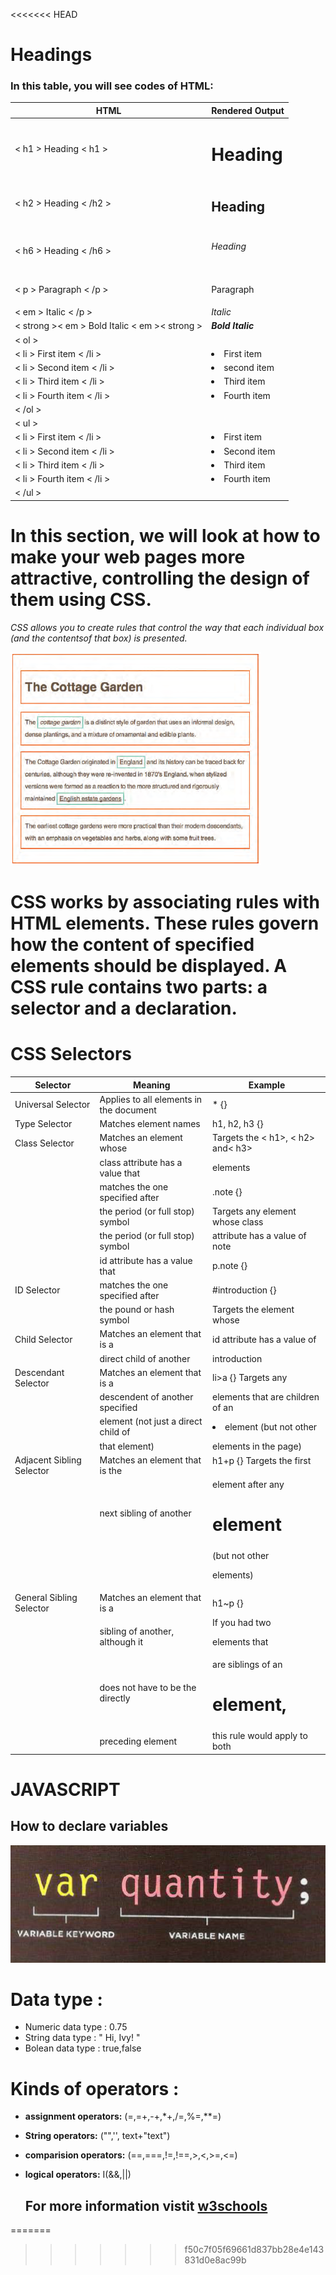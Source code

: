 <<<<<<< HEAD
# Headings

### In this table, you will see codes of HTML:

|   HTML                                          |  Rendered Output                             |
|-------------------------------------------------|----------------------------------------------|
| < h1 > Heading < h1 >                           | <h1>Heading</h1>                             |
| < h2 > Heading < /h2 >                          | <h2>Heading</h2>                             |
| < h6 > Heading < /h6 >                          | <h6>Heading</h6>                             |
| < p > Paragraph < /p >                          | <p>Paragraph</p>                             |
| < em > Italic < /p >                            | <em>Italic</em>                              |
| < strong >< em > Bold Italic < em >< strong >   | <strong><em> Bold Italic <em><strong>        |
| < ol >                                          | <ol>                                         |
| < li > First item < /li >                       | <li>First item</li>                          |
| < li > Second item < /li >                      | <li>second item</li>                         |
| < li > Third item < /li >                       | <li>Third item</li>                          |
| < li > Fourth item < /li >                      | <li>Fourth item</li>                         |
| < /ol >                                         | </ol>                                        | 
| < ul >                                          | <ul>                                         |
| < li > First item < /li >                       | <li>First item</li>                          | 
| < li > Second item < /li >                      | <li>Second item</li>                         |
| < li > Third item < /li >                       | <li>Third item</li>                          |
| < li > Fourth item < /li >                      | <li>Fourth item</il>                         |
| < /ul >                                         | </ul>                                        |
  


# In this section, we will look at how to make your web pages more attractive, controlling the design of them using CSS.

*CSS allows you to create rules that control the way that each individual box (and the contentsof that box) is presented.*
 
 ![cottage](cottage.PNG)

 # CSS works by associating rules with HTML elements. These rules govern how the content of specified elements should be displayed. A CSS rule contains two parts: a selector and a declaration.

# CSS Selectors



|   Selector                 |   Meaning                                |           Example                  |
|----------------------------|------------------------------------------|------------------------------------|
| Universal Selector         | Applies to all elements in the document  | * {}                               | |                            |                                          |  Targets all elements on the page  |
| Type Selector              | Matches element names                    | h1, h2, h3 {}                      |
| Class Selector             | Matches an element whose                 | Targets the < h1>, < h2> and< h3>  |
|                            | class attribute has a value that         | elements                           |
|                            | matches the one specified after          |.note {}                            |
|                            | the period (or full stop) symbol         | Targets any element whose class    |
|                            | the period (or full stop) symbol         | attribute has a value of note      |
|                            | id attribute has a value that            | p.note {}                          |
| ID Selector                | matches the one specified after          | #introduction {}                   |
|                            | the pound or hash symbol                 | Targets the element whose          |
| Child Selector             | Matches an element that is a             | id attribute has a value of        |
|                            | direct child of another                  | introduction                       |
| Descendant Selector        | Matches an element that is a             | li>a {} Targets any <a>            |
|                            | descendent of another specified          | elements that are children of an   |
|                            | element (not just a direct child of      | <li> element (but not other <a>    |
|                            | that element)                            | elements in the page)              |
| Adjacent Sibling Selector  | Matches an element that is the           | h1+p {} Targets the first <p>      | 
|                            | next sibling of another                  | element after any <h1> element     |
|                            |                                          | (but not other <p> elements)       |
| General Sibling Selector   | Matches an element that is a             | h1~p {}                            |
|                            | sibling of another, although it          | If you had two <p> elements that   |
|                            | does not have to be the directly         | are siblings of an <h1> element,   |
|                            | preceding element                        | this rule would apply to both      |




# JAVASCRIPT

## How to declare variables

![variable](1.PNG)

# Data type :

- Numeric data type : 0.75
- String data type  : " Hi, Ivy! "
- Bolean data type  : true,false

# Kinds of operators : 

- **assignment operators:**
(=,=+,-+,*+,/=,%=,**=)

- **String operators:** 
("",'', text+"text")

- **comparision operators:**
(==,===,!=,!==,>,<,>=,<=)

- **logical operators:**
I(&&,||)



  ## For more information vistit [w3schools](https://www.w3schools.com/)
=======

>>>>>>> f50c7f05f69661d837bb28e4e143831d0e8ac99b
